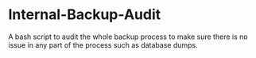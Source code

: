 # Internal-Backup-Audit
A bash script to audit the whole backup process to make sure there is no issue in any
part of the process such as database dumps.
